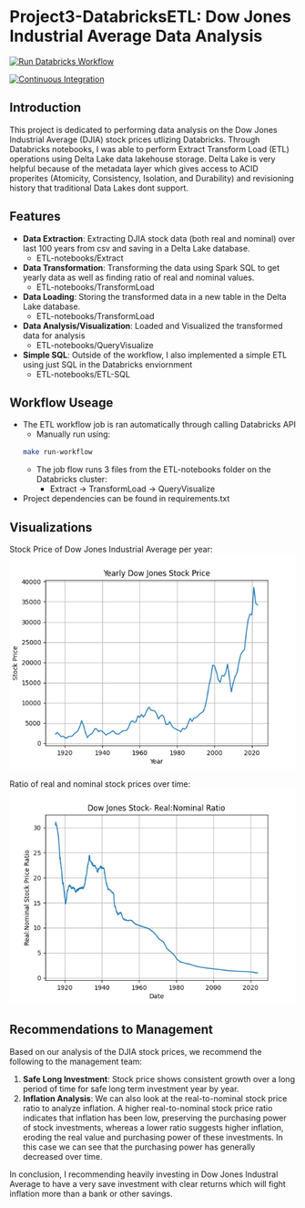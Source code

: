 # Project3-DatabricksETL: Dow Jones Industrial Average Data Analysis

[![Run Databricks Workflow](https://github.com/mkeohane01/Project3-DatabricksETL/actions/workflows/databricks_workflow.yml/badge.svg)](https://github.com/mkeohane01/Project3-DatabricksETL/actions/workflows/databricks_workflow.yml)

[![Continuous Integration](https://github.com/mkeohane01/Project3-DatabricksETL/actions/workflows/continuous_integration.yml/badge.svg)](https://github.com/mkeohane01/Project3-DatabricksETL/actions/workflows/continuous_integration.yml)

## Introduction

This project is dedicated to performing data analysis on the Dow Jones Industrial Average (DJIA) stock prices utlizing Databricks. Through Databricks notebooks, I was able to perform Extract Transform Load (ETL) operations using Delta Lake data lakehouse storage. Delta Lake is very helpful because of the metadata layer which gives access to ACID properites (Atomicity, Consistency, Isolation, and Durability) and revisioning history that traditional Data Lakes dont support.

## Features

- **Data Extraction**: Extracting DJIA stock data (both real and nominal) over last 100 years from csv and saving in a Delta Lake database.
    - ETL-notebooks/Extract
- **Data Transformation**: Transforming the data using Spark SQL to get yearly data as well as finding ratio of real and nominal values.
    - ETL-notebooks/TransformLoad
- **Data Loading**: Storing the transformed data in a new table in the Delta Lake database.
    - ETL-notebooks/TransformLoad
- **Data Analysis/Visualization**: Loaded and Visualized the transformed data for analysis
    - ETL-notebooks/QueryVisualize
- **Simple SQL**: Outside of the workflow, I also implemented a simple ETL using just SQL in the Databricks enviornment
    - ETL-notebooks/ETL-SQL
## Workflow Useage

- The ETL workflow job is ran automatically through calling Databricks API
    - Manually run using:
    ```bash 
    make run-workflow
    ```
    - The job flow runs 3 files from the ETL-notebooks folder on the Databricks cluster: 
        - Extract -> TransformLoad -> QueryVisualize
- Project dependencies can be found in requirements.txt

## Visualizations

Stock Price of Dow Jones Industrial Average per year:
![Alt text](figs/yearlystockprice.png)

Ratio of real and nominal stock prices over time:
![Alt text](figs/stockratio.png)
## Recommendations to Management

Based on our analysis of the DJIA stock prices, we recommend the following to the management team:

1. **Safe Long Investment**: Stock price shows consistent growth over a long period of time for safe long term investment year by year.
3. **Inflation Analysis**: We can also look at the real-to-nominal stock price ratio to analyze inflation. A higher real-to-nominal stock price ratio indicates that inflation has been low, preserving the purchasing power of stock investments, whereas a lower ratio suggests higher inflation, eroding the real value and purchasing power of these investments. In this case we can see that the purchasing power has generally decreased over time.

In conclusion, I recommending heavily investing in Dow Jones Industral Average to have a very save investment with clear returns which will fight inflation more than a bank or other savings.
